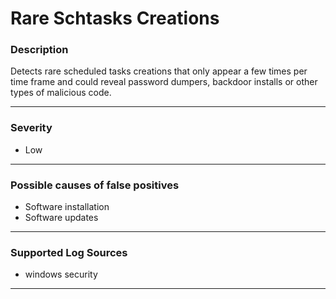 # Rare Schtasks Creations
### Description

Detects rare scheduled tasks creations that only appear a few times per time frame and could reveal password dumpers, backdoor installs or other types of malicious code.

-------------------
### Severity

- Low

-------------------
<!---
### Detailed Information

- Why is this alert triggered?
- What are the typical causes that generate this alert? (e.g. port scans, unusual file access activity, etc...)
- Which corroborating information should be looked up?
- Any supporting queries to get more information?
- Any supporting visualizations to get more information?

-------------------
--->
### Possible causes of false positives

- Software installation
- Software updates

-------------------

### Supported Log Sources

- windows security

-------------------
